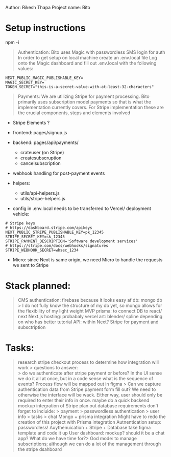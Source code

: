 

Author: Rikesh Thapa
Project name: Bito

# Setup instructions
npm -i

> Authentication:
Bito uses Magic with passwordless SMS login for auth
In order to get setup on local machine create an .env.local file
Log onto the Magic dashboard and fill out .env.local with the following values:

```
NEXT_PUBLIC_MAGIC_PUBLISHABLE_KEY=
MAGIC_SECRET_KEY=
TOKEN_SECRET="this-is-a-secret-value-with-at-least-32-characters"
```

> Payments:
We are utilizing Stripe for payment processing. Bito primarily uses subscription model payments so that is what the implementation currently covers. For Stripe implementation these are the crucial components, steps and elements involved
- Stripe Elements ? 
- frontend: pages/signup.js
- backend: pages/api/payments/
    - crateuser (on Stripe)
    - createsubscruption
    - cancelsubscription
- webhook handling for post-payment events
- helpers:
    - utils/api-helpers.js
    - utils/stripe-helpers.js

- config in .env.local needs to be transferred to Vercel/ deployment vehicle:
```
# Stripe keys
# https://dashboard.stripe.com/apikeys
NEXT_PUBLIC_STRIPE_PUBLISHABLE_KEY=pk_12345
STRIPE_SECRET_KEY=sk_12345
STRIPE_PAYMENT_DESCRIPTION='Software development services'
# https://stripe.com/docs/webhooks/signatures
STRIPE_WEBHOOK_SECRET=whsec_1234
```
- Micro: since Next is same origin, we need Micro to handle the requests we sent to Stripe

# Stack planned: 
> CMS
> authentication: firebase because it looks easy af
> db: mongo db > I do not fully know the structure of my db yet, so mongo allows for the flexibility of my light weight MVP
> prisma: to connect DB to react/ next
> Next.js
> hosting: probabaly vercel
> art: blender/ spline depending on who has better tutorial
> API: within Next?
> Stripe for payment and subsctription

# Tasks:
> research stripe checkout process to determine how integration will work
    > questions to answer:  
        > do we authenticate after stripe payment or before? In the UI sense we do it all at once, but in a code sense what is the sequence of events? Process flow will be mapped out in figma
        > Can we capture authentication data from Stripe payment form fill out? We need to otherwise the interface will be wack. Either way, user should only be required to enter their info in once. 
> maybe do a quick backend mockup integration of Stripe
> plan out database requirements don't forget to incluide: 
    > payment
    > passwordless authentication
    > user info
    > tasks
    > chat
> Mongo + prisma integration
> Might have to redo the creation of this project with Prisma integration
> Autnentication setup: passwordless!
> Auythenuication + Stripe + Database 
> take figma template and code it up
> User dashboard: mockup? should it be a chat app? What do we have time for?> 
> God mode: to manage subscriptions; although we can do a lot of the management through the stripe dsahboard


